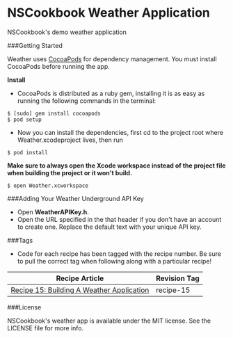 NSCookbook Weather Application
==========

NSCookbook's demo weather application

###Getting Started

Weather uses [CocoaPods](http://cocoapods.org) for dependency management. You must install CocoaPods before running the app.

**Install**

* CocoaPods is distributed as a ruby gem, installing it is as easy as running the following commands in the terminal:

````
$ [sudo] gem install cocoapods
$ pod setup
````

* Now you can install the dependencies, first cd to the project root where Weather.xcodeproject lives, then run

````
$ pod install
````

**Make sure to always open the Xcode workspace instead of the project file when building the project or it won't build.**

````
$ open Weather.xcworkspace
````

###Adding Your Weather Underground API Key

* Open **WeatherAPIKey.h**.
* Open the URL specified in the that header if you don't have an account to create one. Replace the default text with your unique API key.

###Tags

* Code for each recipe has been tagged with the recipe number. Be sure to pull the correct tag when following along with a particular recipe!

| Recipe Article | Revision Tag | 
| ------------ 	| ------------- |
| [Recipe 15: Building A Weather Application](http://nscookbook.com/2013/02/ios-programming-recipe-15-building-a-weather-application/) | recipe-15  |

###License

NSCookbook's weather app is available under the MIT license. See the LICENSE file for more info.
